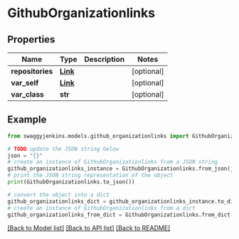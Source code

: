 # GithubOrganizationlinks


## Properties

Name | Type | Description | Notes
------------ | ------------- | ------------- | -------------
**repositories** | [**Link**](Link.md) |  | [optional] 
**var_self** | [**Link**](Link.md) |  | [optional] 
**var_class** | **str** |  | [optional] 

## Example

```python
from swaggyjenkins.models.github_organizationlinks import GithubOrganizationlinks

# TODO update the JSON string below
json = "{}"
# create an instance of GithubOrganizationlinks from a JSON string
github_organizationlinks_instance = GithubOrganizationlinks.from_json(json)
# print the JSON string representation of the object
print(GithubOrganizationlinks.to_json())

# convert the object into a dict
github_organizationlinks_dict = github_organizationlinks_instance.to_dict()
# create an instance of GithubOrganizationlinks from a dict
github_organizationlinks_from_dict = GithubOrganizationlinks.from_dict(github_organizationlinks_dict)
```
[[Back to Model list]](../README.md#documentation-for-models) [[Back to API list]](../README.md#documentation-for-api-endpoints) [[Back to README]](../README.md)


